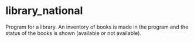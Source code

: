# library_national
Program for a library. An inventory of books is made in the program and the status of the books is shown (available or not available).
